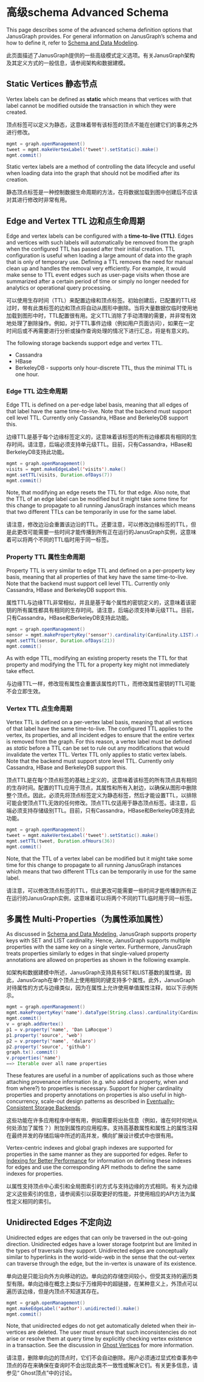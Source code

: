# 高级schema Advanced Schema

This page describes some of the advanced schema definition options that JanusGraph provides. For general information on JanusGraph’s schema and how to define it, refer to [Schema and Data Modeling](https://docs.janusgraph.org/basics/schema/).

此页面描述了JanusGraph提供的一些高级模式定义选项。有关JanusGraph架构及其定义方式的一般信息，请参阅架构和数据建模。

## Static Vertices 静态节点
Vertex labels can be defined as **static** which means that vertices with that label cannot be modified outside the transaction in which they were created.

顶点标签可以定义为静态，这意味着带有该标签的顶点不能在创建它们的事务之外进行修改。
```java
mgmt = graph.openManagement()
tweet = mgmt.makeVertexLabel('tweet').setStatic().make()
mgmt.commit()
```
Static vertex labels are a method of controlling the data lifecycle and useful when loading data into the graph that should not be modified after its creation.

静态顶点标签是一种控制数据生命周期的方法，在将数据加载到图中创建后不应该对其进行修改时非常有用。

## Edge and Vertex TTL 边和点生命周期
Edge and vertex labels can be configured with a **time-to-live (TTL)**. Edges and vertices with such labels will automatically be removed from the graph when the configured TTL has passed after their initial creation. TTL configuration is useful when loading a large amount of data into the graph that is only of temporary use. Defining a TTL removes the need for manual clean up and handles the removal very efficiently. For example, it would make sense to TTL event edges such as user-page visits when those are summarized after a certain period of time or simply no longer needed for analytics or operational query processing.

可以使用生存时间（TTL）来配置边缘和顶点标签。初始创建后，已配置的TTL经过时，带有此类标签的边和顶点将自动从图形中删除。当将大量数据仅临时使用地加载到图形中时，TTL配置很有用。定义TTL消除了手动清理的需要，并非常有效地处理了删除操作。例如，对于TTL事件边缘（例如用户页面访问），如果在一定时间后或不再需要进行分析或操作查询处理的情况下进行汇总，将是有意义的。

The following storage backends support edge and vertex TTL.

- Cassandra
- HBase
- BerkeleyDB - supports only hour-discrete TTL, thus the minimal TTL is one hour.

### Edge TTL 边生命周期
Edge TTL is defined on a per-edge label basis, meaning that all edges of that label have the same time-to-live. Note that the backend must support cell level TTL. Currently only Cassandra, HBase and BerkeleyDB support this.

边缘TTL是基于每个边缘标签定义的，这意味着该标签的所有边缘都具有相同的生存时间。请注意，后端必须支持单元级TTL。目前，只有Cassandra，HBase和BerkeleyDB支持此功能。
```java
mgmt = graph.openManagement()
visits = mgmt.makeEdgeLabel('visits').make()
mgmt.setTTL(visits, Duration.ofDays(7))
mgmt.commit()
```
Note, that modifying an edge resets the TTL for that edge. Also note, that the TTL of an edge label can be modified but it might take some time for this change to propagate to all running JanusGraph instances which means that two different TTLs can be temporarily in use for the same label.

请注意，修改边沿会重置该边沿的TTL。还要注意，可以修改边缘标签的TTL，但是此更改可能需要一些时间才能传播到所有正在运行的JanusGraph实例，这意味着可以将两个不同的TTL临时用于同一标签。

### Property TTL 属性生命周期
Property TTL is very similar to edge TTL and defined on a per-property key basis, meaning that all properties of that key have the same time-to-live. Note that the backend must support cell level TTL. Currently only Cassandra, HBase and BerkeleyDB support this.

属性TTL与边缘TTL非常相似，并且是基于每个属性的密钥定义的，这意味着该密钥的所有属性都具有相同的生存时间。请注意，后端必须支持单元级TTL。目前，只有Cassandra，HBase和BerkeleyDB支持此功能。
```java
mgmt = graph.openManagement()
sensor = mgmt.makePropertyKey('sensor').cardinality(Cardinality.LIST).dataType(Double.class).make()
mgmt.setTTL(sensor, Duration.ofDays(21))
mgmt.commit()
```
As with edge TTL, modifying an existing property resets the TTL for that property and modifying the TTL for a property key might not immediately take effect.

与边缘TTL一样，修改现有属性会重置该属性的TTL，而修改属性密钥的TTL可能不会立即生效。

### Vertex TTL 点生命周期
Vertex TTL is defined on a per-vertex label basis, meaning that all vertices of that label have the same time-to-live. The configured TTL applies to the vertex, its properties, and all incident edges to ensure that the entire vertex is removed from the graph. For this reason, a vertex label must be defined as _static_ before a TTL can be set to rule out any modifications that would invalidate the vertex TTL. Vertex TTL only applies to static vertex labels. Note that the backend must support store level TTL. Currently only Cassandra, HBase and BerkeleyDB support this.

顶点TTL是在每个顶点标签的基础上定义的，这意味着该标签的所有顶点具有相同的生存时间。配置的TTL应用于顶点，其属性和所有入射边，以确保从图形中删除整个顶点。因此，必须先将顶点标签定义为静态标签，然后才能设置TTL，以排除可能会使顶点TTL无效的任何修改。顶点TTL仅适用于静态顶点标签。请注意，后端必须支持存储级别TTL。目前，只有Cassandra，HBase和BerkeleyDB支持此功能。
```java
mgmt = graph.openManagement()
tweet = mgmt.makeVertexLabel('tweet').setStatic().make()
mgmt.setTTL(tweet, Duration.ofHours(36))
mgmt.commit()
```
Note, that the TTL of a vertex label can be modified but it might take some time for this change to propagate to all running JanusGraph instances which means that two different TTLs can be temporarily in use for the same label.

请注意，可以修改顶点标签的TTL，但此更改可能需要一些时间才能传播到所有正在运行的JanusGraph实例，这意味着可以将两个不同的TTL临时用于同一标签。

## 多属性 Multi-Properties（为属性添加属性）
As discussed in [Schema and Data Modeling](https://docs.janusgraph.org/basics/schema/), JanusGraph supports property keys with SET and LIST cardinality. Hence, JanusGraph supports multiple properties with the same key on a single vertex. Furthermore, JanusGraph treats properties similarly to edges in that single-valued property annotations are allowed on properties as shown in the following example.

如架构和数据建模中所述，JanusGraph支持具有SET和LIST基数的属性键。因此，JanusGraph在单个顶点上使用相同的键支持多个属性。此外，JanusGraph对待属性的方式与边缘类似，因为在属性上允许使用单值属性注释，如以下示例所示。
```java
mgmt = graph.openManagement()
mgmt.makePropertyKey('name').dataType(String.class).cardinality(Cardinality.LIST).make()
mgmt.commit()
v = graph.addVertex()
p1 = v.property('name', 'Dan LaRocque')
p1.property('source', 'web')
p2 = v.property('name', 'dalaro')
p2.property('source', 'github')
graph.tx().commit()
v.properties('name')
==> Iterable over all name properties
```
These features are useful in a number of applications such as those where attaching provenance information (e.g. who added a property, when and from where?) to properties is necessary. Support for higher cardinality properties and property annotations on properties is also useful in high-concurrency, scale-out design patterns as described in [Eventually-Consistent Storage Backends](https://docs.janusgraph.org/advanced-topics/eventual-consistency/).

这些功能在许多应用程序中很有用，例如需要将出处信息（例如，谁在何时何地从何处添加了属性？）附加到属性的应用程序。支持高基数属性和属性上的属性注释在最终并发的存储后端中所述的高并发，横向扩展设计模式中也很有用。

Vertex-centric indexes and global graph indexes are supported for properties in the same manner as they are supported for edges. Refer to [Indexing for Better Performance](https://docs.janusgraph.org/index-management/index-performance/) for information on defining these indexes for edges and use the corresponding API methods to define the same indexes for properties.

以属性支持顶点中心索引和全局图索引的方式与支持边缘的方式相同。有关为边缘定义这些索引的信息，请参阅索引以获取更好的性能，并使用相应的API方法为属性定义相同的索引。

## Unidirected Edges 不定向边
Unidirected edges are edges that can only be traversed in the out-going direction. Unidirected edges have a lower storage footprint but are limited in the types of traversals they support. Unidirected edges are conceptually similar to hyperlinks in the world-wide-web in the sense that the out-vertex can traverse through the edge, but the in-vertex is unaware of its existence.

单向边是只能沿向外方向移动的边。单向边的存储空间较小，但受其支持的遍历类型有限。单向边缘在概念上类似于万维网中的超链接，在某种意义上，外顶点可以遍历该边缘，但是内顶点不知道其存在。
```java
mgmt = graph.openManagement()
mgmt.makeEdgeLabel('author').unidirected().make()
mgmt.commit()
```
Note, that unidirected edges do not get automatically deleted when their in-vertices are deleted. The user must ensure that such inconsistencies do not arise or resolve them at query time by explicitly checking vertex existence in a transaction. See the discussion in [Ghost Vertices](https://docs.janusgraph.org/basics/common-questions/#ghost-vertices) for more information.

请注意，删除单向边的顶点时，它们不会自动删除。用户必须通过显式检查事务中顶点的存在来确保在查询时不会出现此类不一致性或解决它们。有关更多信息，请参见“ Ghost顶点”中的讨论。
